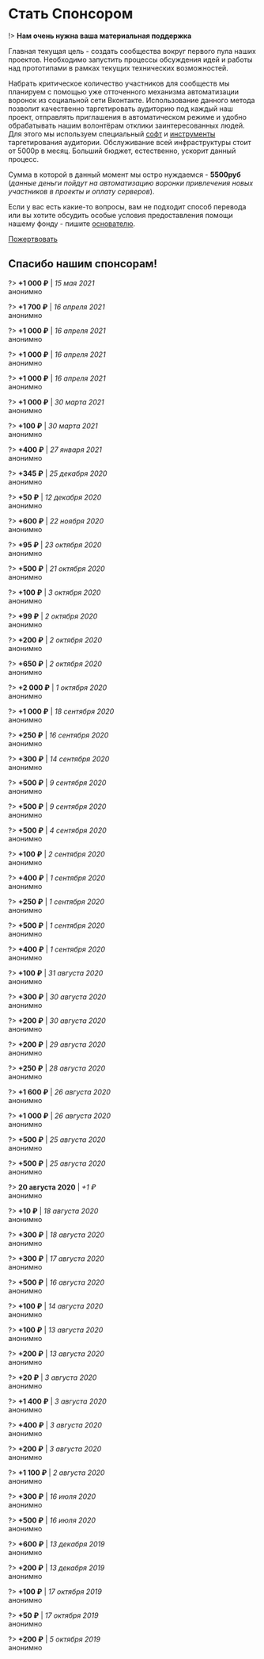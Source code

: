 # Стать Спонсором

!> **Нам очень нужна ваша материальная поддержка**

Главная текущая цель - создать сообщества вокруг первого пула наших проектов. Необходимо запустить процессы обсуждения идей и работы над прототипами в рамках текущих технических возможностей.

Набрать критическое количество участников для сообществ мы планируем с помощью уже отточенного механизма автоматизации воронок из социальной сети Вконтакте. Использование данного метода позволит качественно таргетировать аудиторию под каждый наш проект, отправлять приглашения в автоматическом режиме и удобно обрабатывать нашим волонтёрам отклики заинтересованных людей. Для этого мы используем специальный [софт](https://perfect.studio/tools/VKAccountsManager) и [инструменты](https://vk.targethunter.ru) таргетирования аудитории. Обслуживание всей инфраструктуры стоит от 5000р в месяц. Больший бюджет, естественно, ускорит данный процесс.

Сумма в которой в данный момент мы остро нуждаемся - **5500руб** (_данные деньги пойдут на автоматизацию воронки привлечения новых участников в проекты и оплату серверов_).

Если у вас есть какие-то вопросы, вам не подходит способ перевода или вы хотите обсудить особые условия предоставления помощи нашему фонду - пишите [основателю](https://t.me/grandcore).

<a href="https://yoomoney.ru/to/410019594133149" class="btn-red" target="_blank">Пожертвовать</a>

## Спасибо нашим спонсорам!

?> **+1 000 ₽** | _15 мая 2021_ <br /> анонимно

?> **+1 700 ₽** | _16 апреля 2021_ <br /> анонимно

?> **+1 000 ₽** | _16 апреля 2021_ <br /> анонимно

?> **+1 000 ₽** | _16 апреля 2021_ <br /> анонимно

?> **+1 000 ₽** | _16 апреля 2021_ <br /> анонимно

?> **+1 000 ₽** | _30 марта 2021_ <br /> анонимно

?> **+100 ₽** | _30 марта 2021_ <br /> анонимно

?> **+400 ₽** | _27 января 2021_ <br /> анонимно

?> **+345 ₽** | _25 декабря 2020_ <br /> анонимно

?> **+50 ₽** | _12 декабря 2020_ <br /> анонимно

?> **+600 ₽** | _22 ноября 2020_ <br /> анонимно

?> **+95 ₽** | _23 октября 2020_ <br /> анонимно

?> **+500 ₽** | _21 октября 2020_ <br /> анонимно

?> **+100 ₽** | _3 октября 2020_ <br /> анонимно

?> **+99 ₽** | _2 октября 2020_ <br /> анонимно

?> **+200 ₽** | _2 октября 2020_ <br /> анонимно

?> **+650 ₽** | _2 октября 2020_ <br /> анонимно

?> **+2 000 ₽** | _1 октября 2020_ <br /> анонимно

?> **+1 000 ₽** | _18 сентября 2020_ <br /> анонимно

?> **+250 ₽** | _16 сентября 2020_ <br /> анонимно

?> **+300 ₽** | _14 сентября 2020_ <br /> анонимно

?> **+500 ₽** | _9 сентября 2020_ <br /> анонимно

?> **+500 ₽** | _9 сентября 2020_ <br /> анонимно

?> **+500 ₽** | _4 сентября 2020_ <br /> анонимно

?> **+100 ₽** | _2 сентября 2020_ <br /> анонимно

?> **+400 ₽** | _1 сентября 2020_ <br /> анонимно

?> **+250 ₽** | _1 сентября 2020_ <br /> анонимно

?> **+500 ₽** | _1 сентября 2020_ <br /> анонимно

?> **+400 ₽** | _1 сентября 2020_ <br /> анонимно

?> **+100 ₽** | _31 августа 2020_ <br /> анонимно

?> **+300 ₽** | _30 августа 2020_ <br /> анонимно

?> **+200 ₽** | _30 августа 2020_ <br /> анонимно

?> **+200 ₽** | _29 августа 2020_ <br /> анонимно

?> **+250 ₽** | _28 августа 2020_ <br /> анонимно

?> **+1 600 ₽** | _26 августа 2020_ <br /> анонимно

?> **+1 000 ₽** | _26 августа 2020_ <br /> анонимно

?> **+500 ₽** | _25 августа 2020_ <br /> анонимно

?> **+500 ₽** | _25 августа 2020_ <br /> анонимно

?> **20 августа 2020** | _+1 ₽_ <br /> анонимно

?> **+10 ₽** | _18 августа 2020_ <br /> анонимно

?> **+300 ₽** | _18 августа 2020_ <br /> анонимно

?> **+300 ₽** | _17 августа 2020_ <br /> анонимно

?> **+500 ₽** | _16 августа 2020_ <br /> анонимно

?> **+100 ₽** | _14 августа 2020_ <br /> анонимно

?> **+100 ₽** | _13 августа 2020_ <br /> анонимно

?> **+200 ₽** | _13 августа 2020_ <br /> анонимно

?> **+20 ₽** | _3 августа 2020_ <br /> анонимно

?> **+1 400 ₽** | _3 августа 2020_ <br /> анонимно

?> **+400 ₽** | _3 августа 2020_ <br /> анонимно

?> **+200 ₽** | _3 августа 2020_ <br /> анонимно

?> **+1 100 ₽** | _2 августа 2020_ <br /> анонимно

?> **+300 ₽** | _16 июля 2020_ <br /> анонимно

?> **+500 ₽** | _16 июля 2020_ <br /> анонимно

?> **+600 ₽** | _13 декабря 2019_ <br /> анонимно

?> **+200 ₽** | _13 декабря 2019_ <br /> анонимно

?> **+100 ₽** | _17 октября 2019_ <br /> анонимно

?> **+50 ₽** | _17 октября 2019_ <br /> анонимно

?> **+200 ₽** | _5 октября 2019_ <br /> анонимно
